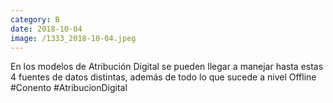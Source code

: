 ```yaml
--- 
category: B 
date: 2018-10-04 
image: /1333_2018-10-04.jpeg 
--- 
```


En los modelos de Atribución Digital se pueden llegar a manejar hasta estas 4 fuentes de datos distintas, además de todo lo que sucede a nivel Offline #Conento #AtribucionDigital